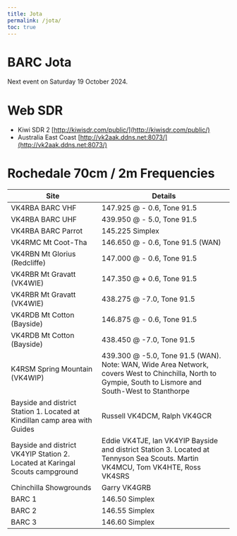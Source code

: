 ```yaml
---
title: Jota
permalink: /jota/
toc: true
---
```


# BARC Jota
Next event on Saturday 19 October 2024.

# Web SDR
* Kiwi SDR 2 [http://kiwisdr.com/public/](http://kiwisdr.com/public/)
* Australia East Coast [http://vk2aak.ddns.net:8073/](http://vk2aak.ddns.net:8073/)


# Rochedale 70cm / 2m Frequencies

| Site | Details |
| --- | --- |
| VK4RBA BARC VHF    | 147.925 @ - 0.6, Tone 91.5 |
| VK4RBA BARC UHF | 439.950 @ - 5.0, Tone 91.5 |
| VK4RBA BARC Parrot | 145.225 Simplex |
| VK4RMC Mt Coot-Tha | 146.650 @ - 0.6, Tone 91.5 (WAN) |
| VK4RBN Mt Glorius (Redcliffe) | 147.000 @ - 0.6, Tone 91.5 |
| VK4RBR Mt Gravatt (VK4WIE) |    147.350 @ + 0.6, Tone 91.5 |
| VK4RBR Mt Gravatt (VK4WIE) |    438.275 @ -7.0, Tone 91.5 |
| VK4RDB Mt Cotton (Bayside) |   146.875 @ - 0.6, Tone 91.5 |
| VK4RDB Mt Cotton (Bayside) |   438.450 @ -7.0, Tone 91.5 |
| K4RSM Spring Mountain (VK4WIP) | 439.300 @ -5.0, Tone 91.5 (WAN). Note: WAN, Wide Area Network, covers West to Chinchilla, North to Gympie, South to Lismore and South-West to Stanthorpe |
| Bayside and district Station 1. Located at Kindillan camp area with Guides | Russell VK4DCM, Ralph VK4GCR |
| Bayside and district VK4YIP Station 2. Located at Karingal Scouts campground |Eddie VK4TJE, Ian VK4YIP Bayside and district Station 3. Located at Tennyson Sea Scouts. Martin VK4MCU, Tom VK4HTE, Ross VK4SRS |
| Chinchilla Showgrounds | Garry VK4GRB |
| BARC 1 | 146.50 Simplex |
| BARC 2 | 146.55 Simplex |
| BARC 3 | 146.60 Simplex |


